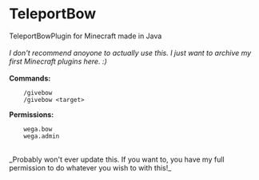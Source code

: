 # TeleportBow
TeleportBowPlugin for Minecraft made in Java 
<br/>
<br/>
_I don't recommend anoyone to actually use this. I just want to archive my first Minecraft plugins here. :)_
<br/>
<br/>
**Commands:**
```
    /givebow
    /givebow <target>
```
**Permissions:**
```
    wega.bow
    wega.admin
```
<br/>
_Probably won't ever update this. If you want to, you have my full permission to do whatever you wish to with this!_
